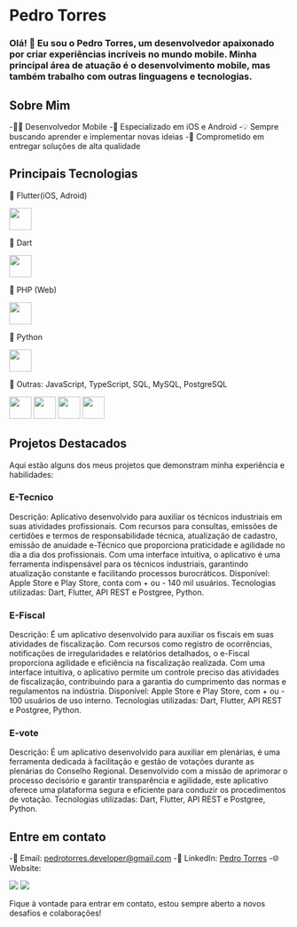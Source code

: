 # Pedro Torres
### Olá! 👋 Eu sou o Pedro Torres, um desenvolvedor apaixonado por criar experiências incríveis no mundo mobile. Minha principal área de atuação é o desenvolvimento mobile, mas também trabalho com outras linguagens e tecnologias.

## Sobre Mim
-👨‍💻 Desenvolvedor Mobile
-📱 Especializado em iOS e Android
-💡 Sempre buscando aprender e implementar novas ideias
-🌟 Comprometido em entregar soluções de alta qualidade

## Principais Tecnologias

📱 Flutter(iOS, Adroid) 

<img src="https://cdn.jsdelivr.net/gh/devicons/devicon/icons/flutter/flutter-original.svg" width="40" height="40"/>
               
📱 Dart

<img src="https://cdn.jsdelivr.net/gh/devicons/devicon/icons/dart/dart-original-wordmark.svg" width="40" height="40"/>
          
🐘 PHP (Web)

<img src="https://cdn.jsdelivr.net/gh/devicons/devicon/icons/php/php-original.svg" width="40" height="40"/>
          
🐍 Python

<img src="https://cdn.jsdelivr.net/gh/devicons/devicon/icons/python/python-original-wordmark.svg" width="40" height="40"/>
          
          
🔧 Outras: JavaScript, TypeScript, SQL, MySQL, PostgreSQL

<img src="https://cdn.jsdelivr.net/gh/devicons/devicon/icons/javascript/javascript-original.svg" width="40" height="40"/>
<img src="https://cdn.jsdelivr.net/gh/devicons/devicon/icons/typescript/typescript-original.svg" width="40" height="40"/>
<img src="https://cdn.jsdelivr.net/gh/devicons/devicon/icons/mysql/mysql-original.svg" width="40" height="40"/>
<img src="https://cdn.jsdelivr.net/gh/devicons/devicon/icons/postgresql/postgresql-original.svg" width="40" height="40"/>
            

## Projetos Destacados
Aqui estão alguns dos meus projetos que demonstram minha experiência e habilidades:

### E-Tecnico
Descrição: Aplicativo desenvolvido para auxiliar os técnicos industriais em suas atividades profissionais. Com recursos para
consultas, emissões de certidões e termos de responsabilidade técnica, atualização de cadastro, emissão de anuidade
e-Técnico que proporciona praticidade e agilidade no dia a dia dos profissionais. Com uma interface intuitiva, o aplicativo é
uma ferramenta indispensável para os técnicos industriais, garantindo atualização constante e facilitando processos
burocráticos.
Disponível: Apple Store e Play Store, conta com + ou - 140 mil usuários.
Tecnologias utilizadas: Dart, Flutter, API REST e Postgree, Python.

### E-Fiscal
Descrição: É um aplicativo desenvolvido para auxiliar os fiscais em suas atividades de fiscalização. Com recursos como
registro de ocorrências, notificações de irregularidades e relatórios detalhados, o e-Fiscal proporciona agilidade e eficiência
na fiscalização realizada. Com uma interface intuitiva, o aplicativo permite um controle preciso das atividades de
fiscalização, contribuindo para a garantia do cumprimento das normas e regulamentos na indústria.
Disponível: Apple Store e Play Store, com + ou - 100 usuários de uso interno.
Tecnologias utilizadas: Dart, Flutter, API REST e Postgree, Python.

### E-vote
Descrição: É um aplicativo desenvolvido para auxiliar em plenárias, é uma ferramenta dedicada à facilitação e gestão de votações durante 
as plenárias do Conselho Regional. Desenvolvido com a missão de aprimorar o processo decisório e garantir transparência e agilidade, este 
aplicativo oferece uma plataforma segura e eficiente para conduzir os procedimentos de votação.
Tecnologias utilizadas: Dart, Flutter, API REST e Postgree, Python.

## Entre em contato
-📧 Email: pedrotorres.developer@gmail.com
-🔗 LinkedIn: [Pedro Torres](https://www.linkedin.com/in/pedro-henrique-do-espirito-santo-gon%C3%A7alves-de-oliveira-torres-856118b8/)
-🌐 Website: 

<div>
<a href = "pedrotorres.developer@gmail.com"><img loading="lazy" src="https://img.shields.io/badge/Gmail-D14836?style=for-the-badge&logo=gmail&logoColor=white" target="_blank"></a>
<a href="[https://www.linkedin.com/in/seu-usuário-linkedln-aqui" target="_blank](https://www.linkedin.com/in/pedro-henrique-do-espirito-santo-gon%C3%A7alves-de-oliveira-torres-856118b8/)"><img loading="lazy" src="https://img.shields.io/badge/-LinkedIn-%230077B5?style=for-the-badge&logo=linkedin&logoColor=white" target="_blank"></a>   
</div>

Fique à vontade para entrar em contato, estou sempre aberto a novos desafios e colaborações!



